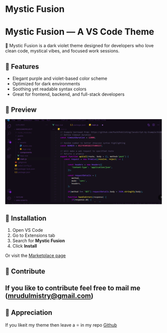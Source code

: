 # Mystic Fusion

# Mystic Fusion — A VS Code Theme

🌌 Mystic Fusion is a dark violet theme designed for developers who love clean code, mystical vibes, and focused work sessions.

## 🔮 Features

- Elegant purple and violet-based color scheme
- Optimized for dark environments
- Soothing yet readable syntax colors
- Great for frontend, backend, and full-stack developers

## 📸 Preview

![Theme Preview](https://github.com/Mrudul1234/mystic-fusion-theme/blob/main/preview.PNG?raw=true)

## 🚀 Installation

1. Open VS Code
2. Go to Extensions tab
3. Search for **Mystic Fusion**
4. Click **Install**

Or visit the [Marketplace page](https://marketplace.visualstudio.com/items?itemName=MrudulMistri.mystic-fusion-theme)

## 🤝 Contribute 

If you like to contribute feel free to mail me (mrudulmistry@gmail.com)
---

## 👾 Appreciation 

If you likeit my theme then leave a ⭐ in my repo [Github](https://github.com/Mrudul1234/mystic-fusion-theme)

